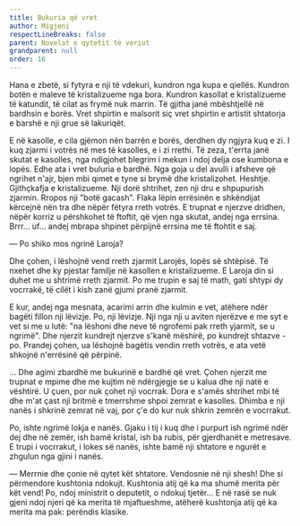 ```yaml
---
title: Bukuria që vret
author: Migjeni
respectLineBreaks: false
parent: Novelat e qytetit të veriut
grandparent: null
order: 16
---
```


Hana e zbetë, si fytyra e nji të vdekuri, kundron nga kupa
e qiellës. Kundron botën e maleve të kristalizueme nga bora.
Kundron kasollat e kristalizueme të katundit, të cilat as
frymë nuk marrin. Të gjitha janë mbështjellë në bardhsin e
borës. Vret shpirtin e malsorit siç vret shpirtin e artistit
shtatorja e barshë e nji grue së lakuriqët.

E në kasolle, e cila gjëmon nën barrën e borës, derdhen dy
ngjyra kuq e zi. I kuq zjarmi i votrës në mes të kasolles,
e i zi rrethi. Të zeza, t'errta janë skutat e kasolles, nga
ndigjohet blegrim i mekun i ndoj delja ose kumbona e lopës.
Edhe ata i vret buluria e bardhë. Nga goja u del avulli i
afsheve që ngrihet n'ajr, bjen mbi qimet e tyne si brymë
dhe kristalizohet. Heshtje. Gjithçkafja e kristalizueme.
Nji dorë shtrihet, zen nji dru e shpupurish zjarmin. Rropos
nji "botë gacash". Flaka lëpin errësinën e shkëndijat
kërcejnë nën tra dhe nëpër fëtyra rreth votrës. E trupnat
e njerzve dridhen, nëpër korriz u përshkohet të ftoftit,
që vjen nga skutat, andej nga errsina. Brrr… uf… andej mbrapa
shpinet përpijnë errsina me të ftohtit e saj.

— Po shiko mos ngrinë Laroja?

Dhe çohen, i lëshojnë vend rreth zjarmit Larojës, lopës së
shtëpisë. Të nxehet dhe ky pjestar familje në kasollen e
kristalizueme. E Laroja din si duhet me u shtrimë rreth zjarmit.
Po me trupin e saj të math, gati shtypi dy vocrrakë, të cilët
i kish zanë gjumi pranë zjarmit.

E kur, andej nga mesnata, acarimi arrin dhe kulmin e vet,
atëhere ndër bagëti fillon nji lëvizje. Po, nji lëvizje. Nji
nga nji u aviten njerëzve e me syt e vet si me u lutë:
"na lëshoni dhe neve të ngrofemi pak rreth yjarmit, se u ngrimë".
Dhe njerzit kundrejt njerzve s'kanë mëshirë, po kundrejt
shtazve - po. Prandej çohen, ua lëshojnë bagëtis vendin rreth
votrës, e ata vetë shkojnë n'errësinë që përpinë.

… Dhe agimi zbardhë me bukurinë e bardhë që vret. Çohen
njerzit me trupnat e mpime dhe me kujtim në ndërgjegje se u
kalua dhe nji natë e vështirë. U çuen, por nuk çohet nji vocrrak.
Dora e s'amës shtrihet mbi të dhe m'at çast nji britmë e tmerrshme
shpoi zemrat e kasolles. Dhimba e nji nanës i shkrinë zemrat në
vaj, por ç'e do kur nuk shkrin zemrën e vocrrakut.

Po, ishte ngrimë lokja e nanës. Gjaku i tij i kuq dhe i purpurt
ish ngrimë ndër dej dhe në zemër, ish bamë kristal, ish ba rubis,
për gjerdhanët e metresave. E trupi i vocrrakut, i lokes së nanës,
ishte bamë nji shtatore e ngurët e zhgulun nga gjini i nanës.

— Merrnie dhe çonie në qytet kët shtatore. Vendosnie në nji shesh!
Dhe si përmendore kushtonia ndokujt. Kushtonia atij që ka ma
shumë merita për kët vend! Po, ndoj ministrit o deputetit, o ndokuj
tjetër… E në rasë se nuk gjeni ndoj njeri që ka merita të mjaftueshme,
atëherë kushtonja atij që ka merita ma pak: perëndis klasike.
